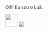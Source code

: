 Oi!!! Eu sou o Luã.

 <link rel="folha de estilo" href="https://cdn.jsdelivr.net/gh/devicons/devicon@v2.15.1/devicon.min.css">
          
<img loading="CSS" src="https://cdn.jsdelivr.net/gh/devicons/devicon/icons/adonisjs/adonisjs-original.svg" width="40" height="40" />


  <img src="https://cdn.jsdelivr.net/gh/devicons/devicon/icons/adonisjs/adonisjs-original.svg" />
          
          
          


